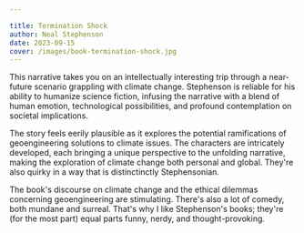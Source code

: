 ```yaml
---

title: Termination Shock
author: Neal Stephenson
date: 2023-09-15
cover: /images/book-termination-shock.jpg
---
```


This narrative takes you on an intellectually interesting trip through a near-future scenario grappling with climate change. Stephenson is reliable for his ability to humanize science fiction, infusing the narrative with a blend of human emotion, technological possibilities, and profound contemplation on societal implications.

The story feels eerily plausible as it explores the potential ramifications of geoengineering solutions to climate issues. The characters are intricately developed, each bringing a unique perspective to the unfolding narrative, making the exploration of climate change both personal and global. They're also quirky in a way that is distinctinctly Stephensonian.

The book's discourse on climate change and the ethical dilemmas concerning geoengineering are stimulating. There's also a lot of comedy, both mundane and surreal. That's why I like Stephenson's books; they're (for the most part) equal parts funny, nerdy, and thought-provoking.